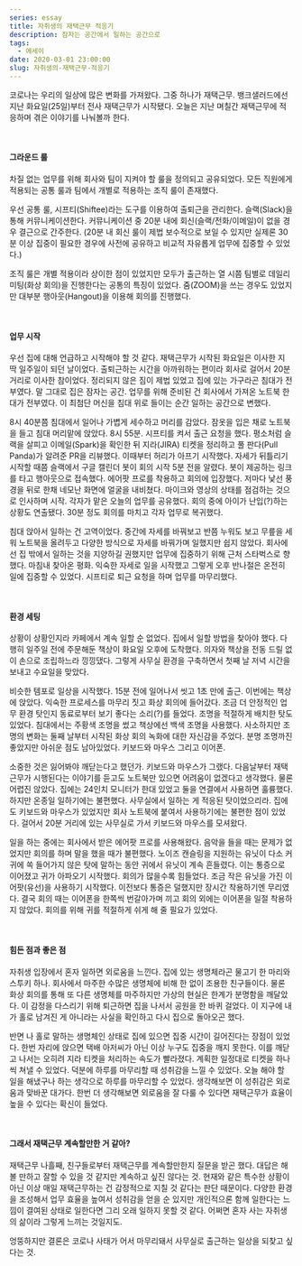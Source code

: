 ```yaml
---
series: essay
title: 자취생의 재택근무 적응기
description: 잠자는 공간에서 일하는 공간으로
tags:
  - 에세이
date: 2020-03-01 23:00:00
slug: 자취생의-재택근무-적응기
---
```


코로나는 우리의 일상에 많은 변화를 가져왔다. 그중 하나가 재택근무. 뱅크샐러드에선 지난 화요일(25일)부터 전사 재택근무가 시작됐다. 오늘은 지난 며칠간 재택근무에 적응하며 겪은 이야기를 나눠볼까 한다.

<br/>

#### 그라운드 룰
차질 없는 업무를 위해 회사와 팀이 지켜야 할 룰을 정의되고 공유되었다. 모든 직원에게 적용되는 공통 룰과 팀에서 개별로 적용하는 조직 룰이 존재했다.

우선 공통 룰, 시프티(Shiftee)라는 도구를 이용하여 출퇴근을 관리한다. 슬랙(Slack)을 통해 커뮤니케이션한다. 커뮤니케이션 중 20분 내에 회신(슬랙/전화/이메일)이 없을 경우 결근으로 간주한다. (20분 내 회신 룰이 제법 보수적으로 보일 수 있지만 실제론 30분 이상 집중이 필요한 경우에 사전에 공유하고 비교적 자유롭게 업무에 집중할 수 있었다.)

조직 룰은 개별 적용이라 상이한 점이 있었지만 모두가 출근하는 열 시쯤 팀별로 데일리 미팅(화상 회의)을 진행한다는 공통의 특징이 있었다. 줌(ZOOM)을 쓰는 경우도 있었지만 대부분 행아웃(Hangout)을 이용해 회의를 진행했다.

<br/>

#### 업무 시작
우선 집에 대해 언급하고 시작해야 할 것 같다. 재택근무가 시작된 화요일은 이사한 지 딱 일주일이 되던 날이었다. 출퇴근하는 시간을 아까워하는 편이라 회사로 걸어서 20분 거리로 이사한 참이었다. 정리되지 않은 짐이 제법 있었고 집에 있는 가구라곤 침대가 전부였다. 말 그대로 집은 잠자는 공간. 업무를 위해 준비된 건 회사에서 가져온 노트북 한대가 전부였다. 이 최첨단 머신을 침대 위로 들이는 순간 일하는 공간으로 변했다.

8시 40분쯤 침대에서 일어나 가볍게 세수하고 머리를 감았다. 잠옷을 입은 채로 노트북을 들고 침대 머리맡에 앉았다. 8시 55분. 시프티를 켜서 출근 요청을 했다. 평소처럼 슬랙을 살피고 이메일(Spark)을 확인한 뒤 지라(JIRA) 티켓을 정리하고 풀 판다(Pull Panda)가 알려준 PR을 리뷰했다. 이때부터 허리가 아프기 시작했다. 자세가 뒤틀리기 시작할 때쯤 슬랙에서 구글 캘린더 봇이 회의 시작 5분 전을 알렸다. 봇이 제공하는 링크를 타고 행아웃으로 접속했다. 에어팟 프로를 착용하고 회의에 입장했다. 저마다 낯선 풍경을 뒤로 한채 네모난 화면에 얼굴을 내비쳤다. 마이크와 영상의 상태를 점검하는 것으로 인사하며 시작. 각자가 맡은 오늘의 업무를 공유했다. 회의 중에 아이가 난입(?)하는 상황도 연출됐다. 30분 정도 회의를 마치고 각자 업무로 복귀했다.

침대 앉아서 일하는 건 고역이었다. 중간에 자세를 바꿔보고 반쯤 누워도 보고 무릎을 세워 노트북을 올려두고 다양한 방식으로 자세를 바꿔가며 일했지만 쉽지 않았다. 회사에선 집 밖에서 일하는 것을 지양하길 권했지만 업무에 집중하기 위해 근처 스타벅스로 향했다. 마침내 찾아온 평화. 익숙한 자세로 일을 시작했고 그렇게 오후 반나절은 온전히 일에 집중할 수 있었다. 시프티로 퇴근 요청을 하며 업무를 마무리했다.

<br/>

#### 환경 세팅
상황이 상황인지라 카페에서 계속 일할 순 없었다. 집에서 일할 방법을 찾아야 했다. 다행히 일주일 전에 주문해둔 책상이 화요일 오후에 도착했다. 의자와 책상을 전동 드릴 없이 손으로 조립하느라 낑낑댔다. 그렇게 사무실 환경을 구축하면서 첫째 날 저녁 시간을 보내고 수요일을 맞았다.

비슷한 템포로 일상을 시작했다. 15분 전에 일어나서 씻고 1초 만에 출근. 이번에는 책상에 앉았다. 익숙한 프로세스를 마무리 짓고 화상 회의에 들어갔다. 조금 더 안정적인 업무 환경 탓인지 동료로부터 보기 좋다는 소리(?)를 들었다. 조명을 적절하게 배치한 탓도 있었다. 침대에서는 주황색 조명을 썼고 책상에선 백색 조명을 사용했다. 사소하지만 조명의 변화는 둘째 날부터 시작된 화상 회의 녹화에 대한 자신감을 주었다. 분명 조명까진 좋았지만 아쉬운 점도 남아있었다. 키보드와 마우스 그리고 이어폰.

소중한 것은 잃어봐야 깨닫는다고 했던가. 키보드와 마우스가 그랬다. 다음날부터 재택근무가 시행된다는 이야기를 듣고도 노트북만 있으면 어려움이 없겠다고 생각했다. 물론 어렵진 않았다. 집에는 24인치 모니터가 한대 있었고 둘을 연결에서 사용하면 훌륭했다. 하지만 온종일 일하기에는 불편했다. 사무실에서 일하는 게 적응된 탓이었으리라. 집에도 키보드와 마우스가 있었지만 회사 노트북에 붙여서 사용하기에는 불편한 점이 있었다. 걸어서 20분 거리에 있는 사무실로 가서 키보드와 마우스를 모셔왔다.

일을 하는 중에는 회사에서 받은 에어팟 프로를 사용해왔다. 음악을 들을 때는 문제가 없었지만 회의를 하며 말을 했을 때가 불편했다. 노이즈 캔슬링을 지원하는 유닛이 다소 커 귀에 쏙 들어가지 않은 탓에 말하는 동안 귀에서 유닛이 계속 흔들렸다. 이는 통증으로 이어졌고 귀가 아파오기 시작했다. 회의가 많을수록 힘들었다. 조금 작은 유닛을 가진 이어팟(유선)을 사용하기 시작했다. 이전보다 통증은 덜했지만 장시간 착용하기엔 무리였다. 결국 회의 때는 이어폰을 한쪽씩 번갈아가며 끼고 회의 외에는 이어폰을 일절 착용하지 않았다. 회의를 위해 귀를 적절하게 쉬게 해 줄 필요가 있었다.

<br/>

#### 힘든 점과 좋은 점
자취생 입장에서 혼자 일하면 외로움을 느낀다. 집에 있는 생명체라곤 물고기 한 마리와 스투키 하나. 회사에서 마주한 수많은 생명체에 비해 한 없이 조용한 친구들이다. 물론 화상 회의를 통해 또 다른 생명체를 마주하지만 가상의 현실은 한계가 분명함을 깨달았다. 이 감정을 다스리기 위해 퇴근하면 집을 나서서 공원을 한 바퀴 걸었다. 이 지구에 내가 홀로 남겨진 게 아니라는 사실을 확인하고 다시 집으로 돌아오곤 했다.

반면 나 홀로 말하는 생명체인 상태로 집에 있으면 집중 시간이 길어진다는 장점이 있었다. 한번 자리에 앉으면 택배 아저씨가 아닌 이상 누구도 집중을 깨지 못한다. 이를 깨닫고 나서는 오히려 지라 티켓을 처리하는 속도가 빨라졌다. 계획한 일정대로 티켓을 하나씩 쳐낼 수 있었다. 덕분에 하루를 마무리할 때 성취감을 느낄 수 있었다. 오늘 해야 할 일을 해냈구나 하는 생각으로 하루를 마무리할 수 있었다. 생각해보면 이 성취감은 외로움과 맞바꾼 대가다. 한번 더 생각해보면 외로움을 잘 다룰 수 있다면 재택근무가 효율이 높을 수 있다는 확신이 들었다.

<br/>

#### 그래서 재택근무 계속할만한 거 같아?
재택근무 나흘째, 친구들로부터 재택근무를 계속할만한지 질문을 받곤 했다. 대답은 해볼 만하고 잘할 수 있을 것 같지만 계속하고 싶진 않다는 것. 현재와 같은 특수한 상황이 아닌 이상 매일 재택근무하는 건 감정적으로 지칠 것 같다는 판단 때문이다. 다양한 환경을 조성해서 업무 효율을 높여서 성취감을 얻을 순 있지만 개인적으론 함께 일한다는 느낌이 결여된 상태로 일한다면 그리 오래 일하지 못할 것 같다. 어쩌면 혼자 사는 자취생의 삶이라 그렇게 느끼는 것일지도.

엉뚱하지만 결론은 코로나 사태가 어서 마무리돼서 사무실로 출근하는 일상을 되찾고 싶다는 것.